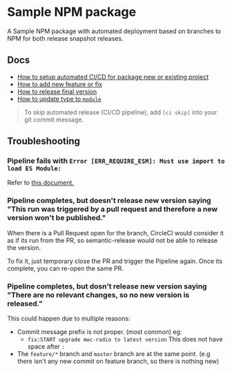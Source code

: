 # Sample NPM package

A Sample NPM package with automated deployment based on branches to NPM for both release snapshot releases.

## Docs
- [How to setup automated CI/CD for package new or existing project](docs/howto-setup-automated-release.md)
- [How to add new feature or fix](docs/howto-add-new-feature-or-fix.md)
- [How to release final version](docs/howto-release-final-version.md)
- [How to update type to `module`](docs/howto-type-module.md)

> To skip automated release (CI/CD pipeline), add `[ci skip]` into your git commit message.

## Troubleshooting

### Pipeline fails with `Error [ERR_REQUIRE_ESM]: Must use import to load ES Module:`

Refer to [this document.](docs/howto-type-module.md)

### Pipeline completes, but doesn't release new version saying "This run was triggered by a pull request and therefore a new version won't be published."

When there is a Pull Request open for the branch, CircleCI would consider it as if its run from the PR, so semantic-release would not be able to release the version.

To fix it, just temporary close the PR and trigger the Pipeline again. Once its complete, you can re-open the same PR.

### Pipeline completes, but dosn't release new version saying "There are no relevant changes, so no new version is released."

This could happen due to multiple reasons:
- Commit message prefix is not proper. (most common) eg:
  - `fix:START upgrade mwc-radio to latest version` This does not have space after `:`
- The `feature/*` branch and `master` branch are at the same point. (e.g there isn't any new commit on feature branch, so there is nothing new)


